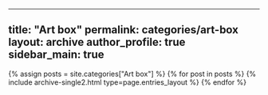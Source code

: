 
---
title: "Art box"
permalink: categories/art-box
layout: archive
author_profile: true
sidebar_main: true
---



{% assign posts = site.categories["Art box"] %}
{% for post in posts %} {% include archive-single2.html type=page.entries_layout %} {% endfor %}
